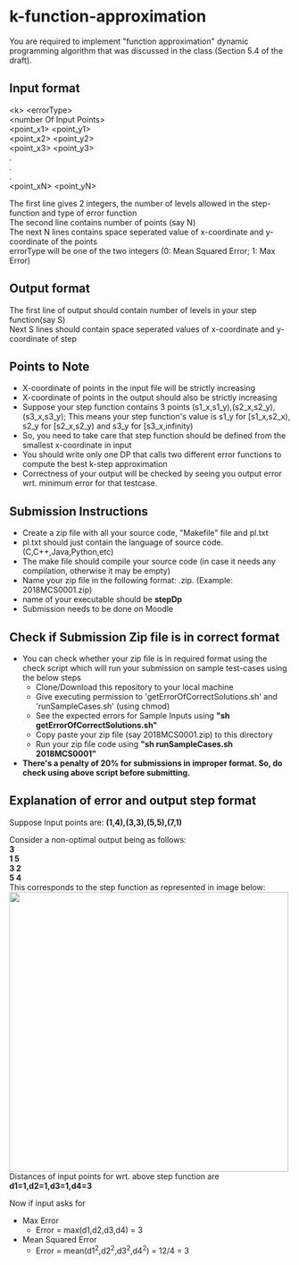 # k-function-approximation
You are required to implement "function approximation" dynamic programming algorithm that was discussed in the class (Section 5.4 of the draft).
## Input format
&lt;k&gt;  &lt;errorType&gt;  
&lt;number Of Input Points&gt;  
&lt;point_x1&gt; &lt;point_y1&gt;  
&lt;point_x2&gt; &lt;point_y2&gt;  
&lt;point_x3&gt; &lt;point_y3&gt;  
.  
.  
.  
&lt;point_xN&gt; &lt;point_yN&gt;  

The first line gives 2 integers, the number of levels allowed in the step-function and type of error function  
The second line contains number of points (say N)  
The next N lines contains space seperated value of x-coordinate and y-coordinate of the points  
errorType will be one of the two integers (0: Mean Squared Error; 1: Max Error)  
## Output format
The first line of output should contain number of levels in your step function(say S)  
Next S lines should contain space seperated values of x-coordinate and y-coordinate of step  

## Points to Note
- X-coordinate of points in the input file will be strictly increasing  
- X-coordinate of points in the output should also be strictly increasing
- Suppose your step function contains 3 points (s1_x,s1_y),(s2_x,s2_y),(s3_x,s3_y); This means your step function's value is s1_y for \[s1_x,s2_x), s2_y for \[s2_x,s2_y) and s3_y for \[s3_x,infinity)
- So, you need to take care that step function should be defined from the smallest x-coordinate in input
- You should write only one DP that calls two different error functions to compute the best k-step approximation
- Correctness of your output will be checked by seeing you output error wrt. minimum error for that testcase.

## Submission Instructions
- Create a zip file with all your source code, "Makefile" file and pl.txt
- pl.txt should just contain the language of source code.(C,C++,Java,Python,etc)
- The make file should compile your source code (in case it needs any compilation, otherwise it may be empty)
- Name your zip file in the following format: <entry no>.zip. (Example: 2018MCS0001.zip)
- name of your executable should be **stepDp**
- Submission needs to be done on Moodle
  
## Check if Submission Zip file is in correct format
- You can check whether your zip file is in required format using the check script which will run your submission on sample test-cases using the below steps
  - Clone/Download this repository to your local machine 
  - Give executing permission to 'getErrorOfCorrectSolutions.sh' and 'runSampleCases.sh' (using chmod)
  - See the expected errors for Sample Inputs using **"sh getErrorOfCorrectSolutions.sh"**
  - Copy paste your zip file (say 2018MCS0001.zip) to this directory
  - Run your zip file code using **"sh runSampleCases.sh 2018MCS0001"**
- **There's a penalty of 20% for submissions in improper format. So, do check using above script before submitting.**

## Explanation of error and output step format
Suppose Input points are:
**(1,4),(3,3),(5,5),(7,1)**

Consider a non-optimal output being as follows:  
**3  
1 5  
3 2  
5 4**    
This corresponds to the step function as represented in image below:  
<img src="https://github.com/ayushgupt/k-function-approximation/blob/master/stepImage.jpg?raw=true" width="500">  
Distances of input points for wrt. above step function are
**d1=1,d2=1,d3=1,d4=3**

Now if input asks for 
- Max Error
  - Error = max(d1,d2,d3,d4) = 3
- Mean Squared Error
  - Error = mean(d1<sup>2</sup>,d2<sup>2</sup>,d3<sup>2</sup>,d4<sup>2</sup>) = 12/4 = 3




